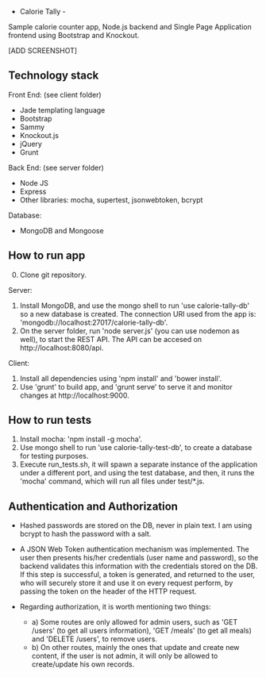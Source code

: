 - Calorie Tally -

Sample calorie counter app, Node.js backend and Single Page Application frontend using Bootstrap and Knockout.

[ADD SCREENSHOT]

## Technology stack

Front End: (see client folder)
  * Jade templating language
  * Bootstrap
  * Sammy
  * Knockout.js
  * jQuery
  * Grunt

Back End: (see server folder)
  * Node JS
  * Express
  * Other libraries: mocha, supertest, jsonwebtoken, bcrypt

Database:
  * MongoDB and Mongoose

## How to run app

0. Clone git repository.

Server:
1. Install MongoDB, and use the mongo shell to run 'use calorie-tally-db' so a new database is created. The connection URI used from the app is: 'mongodb://localhost:27017/calorie-tally-db'.
2. On the server folder, run 'node server.js' (you can use nodemon as well), to start the REST API. The API can be accesed on http://localhost:8080/api.

Client:
1. Install all dependencies using 'npm install' and 'bower install'.
2. Use 'grunt' to build app, and 'grunt serve' to serve it and monitor changes at http://localhost:9000.

## How to run tests

1. Install mocha: 'npm install -g mocha'.
2. Use mongo shell to run 'use calorie-tally-test-db', to create a database for testing purposes.
2. Execute run_tests.sh, it will spawn a separate instance of the application under a different port, and using the test database, and then, it runs the 'mocha' command, which will run all files under test/*.js. 

## Authentication and Authorization

* Hashed passwords are stored on the DB, never in plain text. I am using bcrypt to hash the password with a salt.
* A JSON Web Token authentication mechanism was implemented. The user then presents his/her credentials (user name and password), so the backend validates this information with the credentials stored on the DB. If this step is successful, a token is generated, and returned to the user, who will securely store it and use it on every request perform, by passing the token on the header of the HTTP request. 

* Regarding authorization, it is worth mentioning two things:
  * a) Some routes are only allowed for admin users, such as 'GET /users' (to get all users information), 'GET /meals' (to get all meals) and 'DELETE /users', to remove users.
  * b) On other routes, mainly the ones that update and create new content, if the user is not admin, it will only be allowed to create/update his own records.

